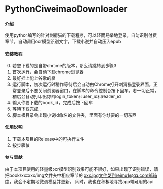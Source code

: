 # PythonCiweimaoDownloader

#### 介绍
使用python编写的针对刺猬猫的下载程序，可以轻而易举地登录，自动识别付费章节，自动调用ocr模型识别文字，下载小说并自动压入epub

#### 安装教程

0.  若您下载的是自带chrome的版本，那么请跳转到步骤3
1.  首次运行，会自动下载chrome浏览器
2.  最好挂上能上谷歌的梯
3.  运行脚本，初次运行时稍作等待后会自动由Chrome打开刺猬猫登录界面，正常登录后不要关闭浏览器窗口，在脚本的命令控制台按下回车。若一切正常，稍后会自动打印出你的login_token和user_id和reader_id
4.  输入你要下载的book_id，完成后按下回车
5.  等待下载完成..
6.  脚本根目录会出现小说id命名的文件夹，里面有你想要的一切东西

#### 使用说明

1.  下载本项目的Release中的可执行文件
2.  按步骤做

#### 参与贡献

由于本项目使用的轻量级ocr模型识别效果可能不很好，如果出现了识别错误，请把book/xxxxxx/img文件夹中相应章节的 xxx.jpg文件发到reimu1@qq.com邮箱中，我会不定期地微调模型并更新。
同时，我也在积极地寻找app端可用的api